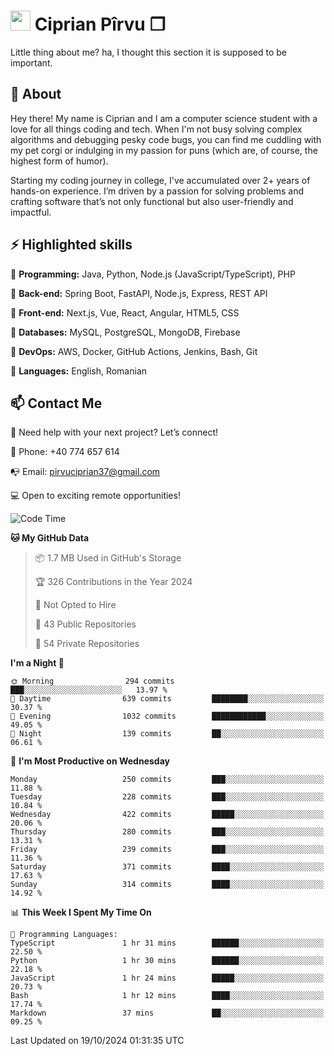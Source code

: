 # <img height="32px" src="https://user-images.githubusercontent.com/74038190/216122041-518ac897-8d92-4c6b-9b3f-ca01dcaf38ee.png"> Ciprian Pîrvu ❐ </h1>

Little thing about me? ha, I thought this section it is supposed to be important.

## 🧐 About

Hey there! My name is Ciprian and I am a computer science student with a love for all things coding and tech. When I'm not busy solving complex algorithms and debugging pesky code bugs, you can find me cuddling with my pet corgi or indulging in my passion for puns (which are, of course, the highest form of humor).

Starting my coding journey in college, I've accumulated over 2+ years of hands-on experience. I’m driven by a passion for solving problems and crafting software that’s not only functional but also user-friendly and impactful.


## ⚡ Highlighted skills

🎯 **Programming:** Java, Python, Node.js (JavaScript/TypeScript), PHP

🎯 **Back-end:** Spring Boot, FastAPI, Node.js, Express, REST API

🎯 **Front-end:** Next.js, Vue, React, Angular, HTML5, CSS

🎯 **Databases:** MySQL, PostgreSQL, MongoDB, Firebase

🎯 **DevOps:** AWS, Docker, GitHub Actions, Jenkins, Bash, Git

🎯 **Languages:** English, Romanian



## 📫 Contact Me

🤝 Need help with your next project? Let’s connect!

📱 Phone: +40 774 657 614

📭 Email: pirvuciprian37@gmail.com


💻 Open to exciting remote opportunities!

<!--START_SECTION:waka-->
![Code Time](http://img.shields.io/badge/Code%20Time-2%2C157%20hrs%2027%20mins-blue)

**🐱 My GitHub Data** 

> 📦 1.7 MB Used in GitHub's Storage 
 > 
> 🏆 326 Contributions in the Year 2024
 > 
> 🚫 Not Opted to Hire
 > 
> 📜 43 Public Repositories 
 > 
> 🔑 54 Private Repositories 
 > 
**I'm a Night 🦉** 

```text
🌞 Morning                294 commits         ███░░░░░░░░░░░░░░░░░░░░░░   13.97 % 
🌆 Daytime                639 commits         ████████░░░░░░░░░░░░░░░░░   30.37 % 
🌃 Evening                1032 commits        ████████████░░░░░░░░░░░░░   49.05 % 
🌙 Night                  139 commits         ██░░░░░░░░░░░░░░░░░░░░░░░   06.61 % 
```
📅 **I'm Most Productive on Wednesday** 

```text
Monday                   250 commits         ███░░░░░░░░░░░░░░░░░░░░░░   11.88 % 
Tuesday                  228 commits         ███░░░░░░░░░░░░░░░░░░░░░░   10.84 % 
Wednesday                422 commits         █████░░░░░░░░░░░░░░░░░░░░   20.06 % 
Thursday                 280 commits         ███░░░░░░░░░░░░░░░░░░░░░░   13.31 % 
Friday                   239 commits         ███░░░░░░░░░░░░░░░░░░░░░░   11.36 % 
Saturday                 371 commits         ████░░░░░░░░░░░░░░░░░░░░░   17.63 % 
Sunday                   314 commits         ████░░░░░░░░░░░░░░░░░░░░░   14.92 % 
```


📊 **This Week I Spent My Time On** 

```text
💬 Programming Languages: 
TypeScript               1 hr 31 mins        ██████░░░░░░░░░░░░░░░░░░░   22.50 % 
Python                   1 hr 30 mins        ██████░░░░░░░░░░░░░░░░░░░   22.18 % 
JavaScript               1 hr 24 mins        █████░░░░░░░░░░░░░░░░░░░░   20.73 % 
Bash                     1 hr 12 mins        ████░░░░░░░░░░░░░░░░░░░░░   17.74 % 
Markdown                 37 mins             ██░░░░░░░░░░░░░░░░░░░░░░░   09.25 % 
```


 Last Updated on 19/10/2024 01:31:35 UTC
<!--END_SECTION:waka-->
